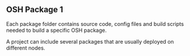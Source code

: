 ## OSH Package 1

Each package folder contains source code, config files and build scripts needed to build a specific OSH package. 

A project can include several packages that are usually deployed on different nodes. 
